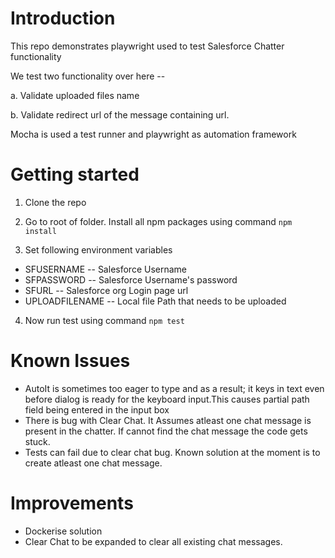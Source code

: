 # Introduction

This repo demonstrates playwright used to test Salesforce Chatter functionality

We test two functionality over here --

a. Validate  uploaded files name

b. Validate redirect url of the message containing url.

Mocha is used a test runner and playwright as automation framework

# Getting started

1. Clone the repo

2. Go to root of folder. Install all npm packages using command `npm install`

3. Set following environment variables

* SFUSERNAME  -- Salesforce Username
* SFPASSWORD -- Salesforce Username's password
* SFURL -- Salesforce org Login page url
* UPLOADFILENAME -- Local file Path that needs to be uploaded

4. Now run test using command `npm test`

# Known Issues

 * AutoIt is sometimes too eager to type and as a result; it keys in text even before dialog is ready for the keyboard input.This causes partial path field being entered in the input box
 *  There is bug with Clear Chat. It Assumes atleast one chat message is present in the chatter. If cannot find the chat message the code gets stuck.
 *  Tests can fail due to clear chat bug. Known solution at the moment is to create atleast one chat message.

# Improvements

* Dockerise solution
* Clear Chat to be expanded to clear all existing chat messages.